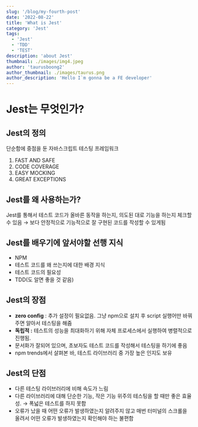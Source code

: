 ```yaml
---
slug: '/blog/my-fourth-post'
date: '2022-08-22'
title: 'What is Jest'
category: 'Jest'
tags:
  - 'Jest'
  - 'TDD'
  - 'TEST'
description: 'about Jest'
thumbnail: ./images/img4.jpeg
author: 'taurusboong2'
author_thumbnail: ./images/taurus.png
author_description: 'Hello I`m gonna be a FE developer'
---
```


# Jest는 무엇인가?

## Jest의 정의

단순함에 중점을 둔 자바스크립트 테스팅 프레임워크

1. FAST AND SAFE
2. CODE COVERAGE
3. EASY MOCKING
4. GREAT EXCEPTIONS

## Jest를 왜 사용하는가?

Jest를 통해서 테스트 코드가 올바른 동작을 하는지, 의도된 대로 기능을 하는지 체크할 수 있음
→ 보다 안정적으로 기능적으로 잘 구현된 코드를 작성할 수 있게됨

## Jest를 배우기에 앞서야할 선행 지식

- NPM
- 테스트 코드를 왜 쓰는지에 대한 배경 지식
- 테스트 코드의 필요성
- TDD(도 알면 좋을 것 같음)

## Jest의 장점

- **zero config** : 추가 설정이 필요없음. 그냥 npm으로 설치 후 script 실행어만 바꿔주면 알아서 테스팅을 해줌
- **독립적 :** 테스트의 성능을 최대화하기 위해 자체 프로세스에서 실행하여 병렬적으로 진행됨.
- 문서화가 잘되어 있으며, 초보자도 테스트 코드를 작성해서 테스팅을 하기에 좋음
- npm trends에서 살펴본 바, 테스트 라이브러리 중 가장 높은 인지도 보유

## Jest의 단점

- 다른 테스팅 라이브러리에 비해 속도가 느림
- 다른 라이브러리에 대해 단순한 기능, 작은 기능 위주의 테스팅을 할 때만 좋은 효율성.
  → 폭넓은 테스트를 하지 못함
- 오류가 났을 때 어떤 오류가 발생하였는지 알려주지 않고 매번 터미널의 스크롤을 올려서 어떤 오류가 발생하였는지 확인해야 하는 불편함
